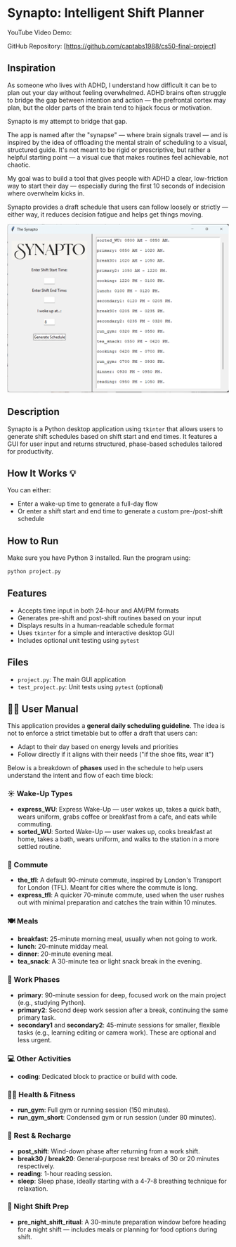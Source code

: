 # Synapto: Intelligent Shift Planner

YouTube Video Demo: 

GitHub Repository: [https://github.com/captabs1988/cs50-final-project]

## Inspiration

As someone who lives with ADHD, I understand how difficult it can be to plan out your day without feeling overwhelmed. ADHD brains often struggle to bridge the gap between intention and action — the prefrontal cortex may plan, but the older parts of the brain tend to hijack focus or motivation. 

Synapto is my attempt to bridge that gap.

The app is named after the "synapse" — where brain signals travel — and is inspired by the idea of offloading the mental strain of scheduling to a visual, structured guide. It's not meant to be rigid or prescriptive, but rather a helpful starting point — a visual cue that makes routines feel achievable, not chaotic.

My goal was to build a tool that gives people with ADHD a clear, low-friction way to start their day — especially during the first 10 seconds of indecision where overwhelm kicks in. 

Synapto provides a draft schedule that users can follow loosely or strictly — either way, it reduces decision fatigue and helps get things moving.

![img.png](img.png)

## Description
Synapto is a Python desktop application using `tkinter` that allows users to generate shift schedules based on shift start and end times. It features a GUI for user input and returns structured, phase-based schedules tailored for productivity.

## How It Works 💡
You can either:
- Enter a wake-up time to generate a full-day flow
- Or enter a shift start and end time to generate a custom pre-/post-shift schedule

## How to Run
Make sure you have Python 3 installed. Run the program using:

```bash
python project.py
```

## Features
- Accepts time input in both 24-hour and AM/PM formats
- Generates pre-shift and post-shift routines based on your input
- Displays results in a human-readable schedule format
- Uses `tkinter` for a simple and interactive desktop GUI
- Includes optional unit testing using `pytest`

## Files
- `project.py`: The main GUI application
- `test_project.py`: Unit tests using `pytest` (optional)

## 🧑‍🏫 User Manual

This application provides a **general daily scheduling guideline**. The idea is not to enforce a strict timetable but to offer a draft that users can:
- Adapt to their day based on energy levels and priorities
- Follow directly if it aligns with their needs ("if the shoe fits, wear it")

Below is a breakdown of **phases** used in the schedule to help users understand the intent and flow of each time block:

### ☀️ Wake-Up Types
- **express_WU**: Express Wake-Up — user wakes up, takes a quick bath, wears uniform, grabs coffee or breakfast from a cafe, and eats while commuting.
- **sorted_WU**: Sorted Wake-Up — user wakes up, cooks breakfast at home, takes a bath, wears uniform, and walks to the station in a more settled routine.

### 🚆 Commute
- **the_tfl**: A default 90-minute commute, inspired by London's Transport for London (TFL). Meant for cities where the commute is long.
- **express_tfl**: A quicker 70-minute commute, used when the user rushes out with minimal preparation and catches the train within 10 minutes.

### 🍽 Meals
- **breakfast**: 25-minute morning meal, usually when not going to work.
- **lunch**: 20-minute midday meal.
- **dinner**: 20-minute evening meal.
- **tea_snack**: A 30-minute tea or light snack break in the evening.

### 💼 Work Phases
- **primary**: 90-minute session for deep, focused work on the main project (e.g., studying Python).
- **primary2**: Second deep work session after a break, continuing the same primary task.
- **secondary1** and **secondary2**: 45-minute sessions for smaller, flexible tasks (e.g., learning editing or camera work). These are optional and less urgent.

### 💻 Other Activities
- **coding**: Dedicated block to practice or build with code.

### 🏃‍♂️ Health & Fitness
- **run_gym**: Full gym or running session (150 minutes).
- **run_gym_short**: Condensed gym or run session (under 80 minutes).

### 🛌 Rest & Recharge
- **post_shift**: Wind-down phase after returning from a work shift.
- **break30 / break20**: General-purpose rest breaks of 30 or 20 minutes respectively.
- **reading**: 1-hour reading session.
- **sleep**: Sleep phase, ideally starting with a 4-7-8 breathing technique for relaxation.

### 🌙 Night Shift Prep
- **pre_night_shift_ritual**: A 30-minute preparation window before heading for a night shift — includes meals or planning for food options during shift.
